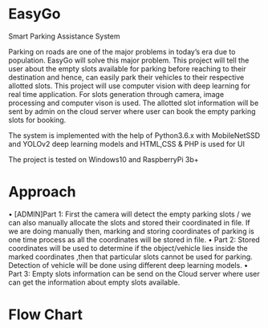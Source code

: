 # EasyGo
Smart Parking Assistance System

Parking on roads are one of the major problems in today’s era due to
population. EasyGo will solve this major problem. This project will tell the user about the
empty slots available for parking before reaching to their destination and
hence, can easily park their vehicles to their respective allotted slots. This
project will use computer vision with deep learning for real time application.
For slots generation through camera, image processing and computer vison is
used. The allotted slot information will be sent by admin on the cloud server
where user can book the empty parking slots for booking.

The system is implemented with the help of Python3.6.x with MobileNetSSD
and YOLOv2 deep learning models and HTML,CSS & PHP is used for UI

The project is tested on Windows10 and RaspberryPi 3b+

# Approach
• [ADMIN]Part 1: First the camera will detect the empty parking slots / we can also
manually allocate the slots and stored their coordinated in file. If we are
doing manually then, marking and storing coordinates of parking is one
time process as all the coordinates will be stored in file.
• Part 2: Stored coordinates will be used to determine if the object/vehicle
lies inside the marked coordinates ,then that particular slots cannot be
used for parking. Detection of vehicle will be done using different deep
learning models.
• Part 3: Empty slots information can be send on the Cloud server where
user can get the information about empty slots available. 

# Flow Chart

